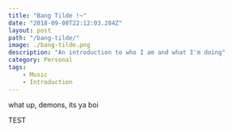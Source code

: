 ```yaml
---
title: "Bang Tilde !~"
date: "2018-09-08T22:12:03.284Z"
layout: post
path: "/bang-tilde/"
image: ./bang-tilde.png
description: "An introduction to who I am and what I'm doing"
category: Personal
tags:
    - Music
    - Introduction
---
```


what up, demons, its ya boi

TEST
